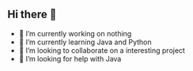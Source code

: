 ## Hi there 👋
- 🥱 I’m currently working on nothing
- 🐍 I’m currently learning Java and Python
- 👯 I’m looking to collaborate on a interesting project
- 🤔 I’m looking for help with Java
  
